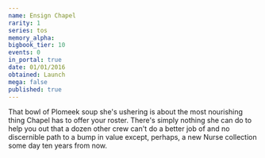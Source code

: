 ```yaml
---
name: Ensign Chapel
rarity: 1
series: tos
memory_alpha:
bigbook_tier: 10
events: 0
in_portal: true
date: 01/01/2016
obtained: Launch
mega: false
published: true
---
```


That bowl of Plomeek soup she's ushering is about the most nourishing thing Chapel has to offer your roster. There's simply nothing she can do to help you out that a dozen other crew can't do a better job of and no discernible path to a bump in value except, perhaps, a new Nurse collection some day ten years from now.
